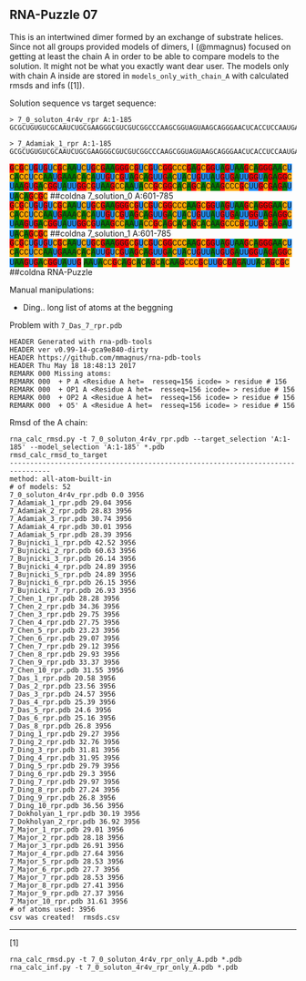 RNA-Puzzle 07
-----------------------------------------------------------------------------

This is an intertwined dimer formed by an exchange of substrate helices. Since not all groups provided models of dimers, I (@mmagnus) focused on getting at least the chain A in order to be able to compare models to the solution. It might not be what you exactly want dear user. The models only with chain A inside are stored in `models_only_with_chain_A` with calculated rmsds and infs ([1]).

Solution sequence vs target sequence:

```
> 7_0_soluton_4r4v_rpr A:1-185
GCGCUGUGUCGCAAUCUGCGAAGGGCGUCGUCGGCCCAAGCGGUAGUAAGCAGGGAACUCACCUCCAAUGAAACACAUUGUCGUAGCAGUUGACUACUGUUAUGUGAUUGGUAGAGGCUAAGUGACGGUAUUGGCGUAAGCCAAUACCGCAGCACAGCACAAGCCCGCUUGCGAGAUUACAGCGC

> 7_Adamiak_1_rpr A:1-185
GCGCUGUGUCGCAAUCUGCGAAGGGCGUCGUCGGCCCAAGCGGUAGUAAGCAGGGAACUCACCUCCAAUGAAACACAUUGUCGUAGCAGUUGACUACUGUUAUGUGAUUGGUAGAGGCUAAGUGACGGUAUUGGCGUAAGCCAAUACCGCAGCACAGCACAAGCCCGCUUGCGAGAUUACAGCGC
```
  
<span style="font-family: Menlo,Monaco,Consolas,Courier New,monospace; background-color: red;">G</span><span style="font-family: Menlo,Monaco,Consolas,Courier New,monospace; background-color: orange;">C</span><span style="font-family: Menlo,Monaco,Consolas,Courier New,monospace; background-color: red;">G</span><span style="font-family: Menlo,Monaco,Consolas,Courier New,monospace; background-color: orange;">C</span><span style="font-family: Menlo,Monaco,Consolas,Courier New,monospace; background-color: DodgerBlue;">U</span><span style="font-family: Menlo,Monaco,Consolas,Courier New,monospace; background-color: red;">G</span><span style="font-family: Menlo,Monaco,Consolas,Courier New,monospace; background-color: DodgerBlue;">U</span><span style="font-family: Menlo,Monaco,Consolas,Courier New,monospace; background-color: red;">G</span><span style="font-family: Menlo,Monaco,Consolas,Courier New,monospace; background-color: DodgerBlue;">U</span><span style="font-family: Menlo,Monaco,Consolas,Courier New,monospace; background-color: orange;">C</span><span style="font-family: Menlo,Monaco,Consolas,Courier New,monospace; background-color: red;">G</span><span style="font-family: Menlo,Monaco,Consolas,Courier New,monospace; background-color: orange;">C</span><span style="font-family: Menlo,Monaco,Consolas,Courier New,monospace; background-color: green;">A</span><span style="font-family: Menlo,Monaco,Consolas,Courier New,monospace; background-color: green;">A</span><span style="font-family: Menlo,Monaco,Consolas,Courier New,monospace; background-color: DodgerBlue;">U</span><span style="font-family: Menlo,Monaco,Consolas,Courier New,monospace; background-color: orange;">C</span><span style="font-family: Menlo,Monaco,Consolas,Courier New,monospace; background-color: DodgerBlue;">U</span><span style="font-family: Menlo,Monaco,Consolas,Courier New,monospace; background-color: red;">G</span><span style="font-family: Menlo,Monaco,Consolas,Courier New,monospace; background-color: orange;">C</span><span style="font-family: Menlo,Monaco,Consolas,Courier New,monospace; background-color: red;">G</span><span style="font-family: Menlo,Monaco,Consolas,Courier New,monospace; background-color: green;">A</span><span style="font-family: Menlo,Monaco,Consolas,Courier New,monospace; background-color: green;">A</span><span style="font-family: Menlo,Monaco,Consolas,Courier New,monospace; background-color: red;">G</span><span style="font-family: Menlo,Monaco,Consolas,Courier New,monospace; background-color: red;">G</span><span style="font-family: Menlo,Monaco,Consolas,Courier New,monospace; background-color: red;">G</span><span style="font-family: Menlo,Monaco,Consolas,Courier New,monospace; background-color: orange;">C</span><span style="font-family: Menlo,Monaco,Consolas,Courier New,monospace; background-color: red;">G</span><span style="font-family: Menlo,Monaco,Consolas,Courier New,monospace; background-color: DodgerBlue;">U</span><span style="font-family: Menlo,Monaco,Consolas,Courier New,monospace; background-color: orange;">C</span><span style="font-family: Menlo,Monaco,Consolas,Courier New,monospace; background-color: red;">G</span><span style="font-family: Menlo,Monaco,Consolas,Courier New,monospace; background-color: DodgerBlue;">U</span><span style="font-family: Menlo,Monaco,Consolas,Courier New,monospace; background-color: orange;">C</span><span style="font-family: Menlo,Monaco,Consolas,Courier New,monospace; background-color: red;">G</span><span style="font-family: Menlo,Monaco,Consolas,Courier New,monospace; background-color: red;">G</span><span style="font-family: Menlo,Monaco,Consolas,Courier New,monospace; background-color: orange;">C</span><span style="font-family: Menlo,Monaco,Consolas,Courier New,monospace; background-color: orange;">C</span><span style="font-family: Menlo,Monaco,Consolas,Courier New,monospace; background-color: orange;">C</span><span style="font-family: Menlo,Monaco,Consolas,Courier New,monospace; background-color: red;">G</span><span style="font-family: Menlo,Monaco,Consolas,Courier New,monospace; background-color: green;">A</span><span style="font-family: Menlo,Monaco,Consolas,Courier New,monospace; background-color: red;">G</span><span style="font-family: Menlo,Monaco,Consolas,Courier New,monospace; background-color: orange;">C</span><span style="font-family: Menlo,Monaco,Consolas,Courier New,monospace; background-color: red;">G</span><span style="font-family: Menlo,Monaco,Consolas,Courier New,monospace; background-color: red;">G</span><span style="font-family: Menlo,Monaco,Consolas,Courier New,monospace; background-color: DodgerBlue;">U</span><span style="font-family: Menlo,Monaco,Consolas,Courier New,monospace; background-color: green;">A</span><span style="font-family: Menlo,Monaco,Consolas,Courier New,monospace; background-color: red;">G</span><span style="font-family: Menlo,Monaco,Consolas,Courier New,monospace; background-color: DodgerBlue;">U</span><span style="font-family: Menlo,Monaco,Consolas,Courier New,monospace; background-color: green;">A</span><span style="font-family: Menlo,Monaco,Consolas,Courier New,monospace; background-color: green;">A</span><span style="font-family: Menlo,Monaco,Consolas,Courier New,monospace; background-color: red;">G</span><span style="font-family: Menlo,Monaco,Consolas,Courier New,monospace; background-color: orange;">C</span><span style="font-family: Menlo,Monaco,Consolas,Courier New,monospace; background-color: green;">A</span><span style="font-family: Menlo,Monaco,Consolas,Courier New,monospace; background-color: red;">G</span><span style="font-family: Menlo,Monaco,Consolas,Courier New,monospace; background-color: red;">G</span><span style="font-family: Menlo,Monaco,Consolas,Courier New,monospace; background-color: red;">G</span><span style="font-family: Menlo,Monaco,Consolas,Courier New,monospace; background-color: green;">A</span><span style="font-family: Menlo,Monaco,Consolas,Courier New,monospace; background-color: green;">A</span><span style="font-family: Menlo,Monaco,Consolas,Courier New,monospace; background-color: orange;">C</span><span style="font-family: Menlo,Monaco,Consolas,Courier New,monospace; background-color: DodgerBlue;">U</span><span style="font-family: Menlo,Monaco,Consolas,Courier New,monospace; background-color: orange;">C</span><span style="font-family: Menlo,Monaco,Consolas,Courier New,monospace; background-color: green;">A</span><span style="font-family: Menlo,Monaco,Consolas,Courier New,monospace; background-color: orange;">C</span><span style="font-family: Menlo,Monaco,Consolas,Courier New,monospace; background-color: orange;">C</span><span style="font-family: Menlo,Monaco,Consolas,Courier New,monospace; background-color: DodgerBlue;">U</span><span style="font-family: Menlo,Monaco,Consolas,Courier New,monospace; background-color: orange;">C</span><span style="font-family: Menlo,Monaco,Consolas,Courier New,monospace; background-color: orange;">C</span><span style="font-family: Menlo,Monaco,Consolas,Courier New,monospace; background-color: green;">A</span><span style="font-family: Menlo,Monaco,Consolas,Courier New,monospace; background-color: green;">A</span><span style="font-family: Menlo,Monaco,Consolas,Courier New,monospace; background-color: DodgerBlue;">U</span><span style="font-family: Menlo,Monaco,Consolas,Courier New,monospace; background-color: red;">G</span><span style="font-family: Menlo,Monaco,Consolas,Courier New,monospace; background-color: green;">A</span><span style="font-family: Menlo,Monaco,Consolas,Courier New,monospace; background-color: green;">A</span><span style="font-family: Menlo,Monaco,Consolas,Courier New,monospace; background-color: green;">A</span><span style="font-family: Menlo,Monaco,Consolas,Courier New,monospace; background-color: orange;">C</span><span style="font-family: Menlo,Monaco,Consolas,Courier New,monospace; background-color: green;">A</span><span style="font-family: Menlo,Monaco,Consolas,Courier New,monospace; background-color: orange;">C</span><span style="font-family: Menlo,Monaco,Consolas,Courier New,monospace; background-color: green;">A</span><span style="font-family: Menlo,Monaco,Consolas,Courier New,monospace; background-color: DodgerBlue;">U</span><span style="font-family: Menlo,Monaco,Consolas,Courier New,monospace; background-color: DodgerBlue;">U</span><span style="font-family: Menlo,Monaco,Consolas,Courier New,monospace; background-color: red;">G</span><span style="font-family: Menlo,Monaco,Consolas,Courier New,monospace; background-color: DodgerBlue;">U</span><span style="font-family: Menlo,Monaco,Consolas,Courier New,monospace; background-color: orange;">C</span><span style="font-family: Menlo,Monaco,Consolas,Courier New,monospace; background-color: red;">G</span><span style="font-family: Menlo,Monaco,Consolas,Courier New,monospace; background-color: DodgerBlue;">U</span><span style="font-family: Menlo,Monaco,Consolas,Courier New,monospace; background-color: green;">A</span><span style="font-family: Menlo,Monaco,Consolas,Courier New,monospace; background-color: red;">G</span><span style="font-family: Menlo,Monaco,Consolas,Courier New,monospace; background-color: orange;">C</span><span style="font-family: Menlo,Monaco,Consolas,Courier New,monospace; background-color: green;">A</span><span style="font-family: Menlo,Monaco,Consolas,Courier New,monospace; background-color: red;">G</span><span style="font-family: Menlo,Monaco,Consolas,Courier New,monospace; background-color: DodgerBlue;">U</span><span style="font-family: Menlo,Monaco,Consolas,Courier New,monospace; background-color: DodgerBlue;">U</span><span style="font-family: Menlo,Monaco,Consolas,Courier New,monospace; background-color: red;">G</span><span style="font-family: Menlo,Monaco,Consolas,Courier New,monospace; background-color: green;">A</span><span style="font-family: Menlo,Monaco,Consolas,Courier New,monospace; background-color: orange;">C</span><span style="font-family: Menlo,Monaco,Consolas,Courier New,monospace; background-color: DodgerBlue;">U</span><span style="font-family: Menlo,Monaco,Consolas,Courier New,monospace; background-color: green;">A</span><span style="font-family: Menlo,Monaco,Consolas,Courier New,monospace; background-color: orange;">C</span><span style="font-family: Menlo,Monaco,Consolas,Courier New,monospace; background-color: DodgerBlue;">U</span><span style="font-family: Menlo,Monaco,Consolas,Courier New,monospace; background-color: red;">G</span><span style="font-family: Menlo,Monaco,Consolas,Courier New,monospace; background-color: DodgerBlue;">U</span><span style="font-family: Menlo,Monaco,Consolas,Courier New,monospace; background-color: DodgerBlue;">U</span><span style="font-family: Menlo,Monaco,Consolas,Courier New,monospace; background-color: green;">A</span><span style="font-family: Menlo,Monaco,Consolas,Courier New,monospace; background-color: DodgerBlue;">U</span><span style="font-family: Menlo,Monaco,Consolas,Courier New,monospace; background-color: red;">G</span><span style="font-family: Menlo,Monaco,Consolas,Courier New,monospace; background-color: DodgerBlue;">U</span><span style="font-family: Menlo,Monaco,Consolas,Courier New,monospace; background-color: red;">G</span><span style="font-family: Menlo,Monaco,Consolas,Courier New,monospace; background-color: green;">A</span><span style="font-family: Menlo,Monaco,Consolas,Courier New,monospace; background-color: DodgerBlue;">U</span><span style="font-family: Menlo,Monaco,Consolas,Courier New,monospace; background-color: DodgerBlue;">U</span><span style="font-family: Menlo,Monaco,Consolas,Courier New,monospace; background-color: red;">G</span><span style="font-family: Menlo,Monaco,Consolas,Courier New,monospace; background-color: red;">G</span><span style="font-family: Menlo,Monaco,Consolas,Courier New,monospace; background-color: DodgerBlue;">U</span><span style="font-family: Menlo,Monaco,Consolas,Courier New,monospace; background-color: green;">A</span><span style="font-family: Menlo,Monaco,Consolas,Courier New,monospace; background-color: red;">G</span><span style="font-family: Menlo,Monaco,Consolas,Courier New,monospace; background-color: green;">A</span><span style="font-family: Menlo,Monaco,Consolas,Courier New,monospace; background-color: red;">G</span><span style="font-family: Menlo,Monaco,Consolas,Courier New,monospace; background-color: red;">G</span><span style="font-family: Menlo,Monaco,Consolas,Courier New,monospace; background-color: orange;">C</span><span style="font-family: Menlo,Monaco,Consolas,Courier New,monospace; background-color: DodgerBlue;">U</span><span style="font-family: Menlo,Monaco,Consolas,Courier New,monospace; background-color: green;">A</span><span style="font-family: Menlo,Monaco,Consolas,Courier New,monospace; background-color: green;">A</span><span style="font-family: Menlo,Monaco,Consolas,Courier New,monospace; background-color: red;">G</span><span style="font-family: Menlo,Monaco,Consolas,Courier New,monospace; background-color: DodgerBlue;">U</span><span style="font-family: Menlo,Monaco,Consolas,Courier New,monospace; background-color: red;">G</span><span style="font-family: Menlo,Monaco,Consolas,Courier New,monospace; background-color: green;">A</span><span style="font-family: Menlo,Monaco,Consolas,Courier New,monospace; background-color: orange;">C</span><span style="font-family: Menlo,Monaco,Consolas,Courier New,monospace; background-color: red;">G</span><span style="font-family: Menlo,Monaco,Consolas,Courier New,monospace; background-color: red;">G</span><span style="font-family: Menlo,Monaco,Consolas,Courier New,monospace; background-color: DodgerBlue;">U</span><span style="font-family: Menlo,Monaco,Consolas,Courier New,monospace; background-color: green;">A</span><span style="font-family: Menlo,Monaco,Consolas,Courier New,monospace; background-color: DodgerBlue;">U</span><span style="font-family: Menlo,Monaco,Consolas,Courier New,monospace; background-color: DodgerBlue;">U</span><span style="font-family: Menlo,Monaco,Consolas,Courier New,monospace; background-color: red;">G</span><span style="font-family: Menlo,Monaco,Consolas,Courier New,monospace; background-color: red;">G</span><span style="font-family: Menlo,Monaco,Consolas,Courier New,monospace; background-color: orange;">C</span><span style="font-family: Menlo,Monaco,Consolas,Courier New,monospace; background-color: red;">G</span><span style="font-family: Menlo,Monaco,Consolas,Courier New,monospace; background-color: DodgerBlue;">U</span><span style="font-family: Menlo,Monaco,Consolas,Courier New,monospace; background-color: green;">A</span><span style="font-family: Menlo,Monaco,Consolas,Courier New,monospace; background-color: green;">A</span><span style="font-family: Menlo,Monaco,Consolas,Courier New,monospace; background-color: red;">G</span><span style="font-family: Menlo,Monaco,Consolas,Courier New,monospace; background-color: orange;">C</span><span style="font-family: Menlo,Monaco,Consolas,Courier New,monospace; background-color: orange;">C</span><span style="font-family: Menlo,Monaco,Consolas,Courier New,monospace; background-color: green;">A</span><span style="font-family: Menlo,Monaco,Consolas,Courier New,monospace; background-color: green;">A</span><span style="font-family: Menlo,Monaco,Consolas,Courier New,monospace; background-color: DodgerBlue;">U</span><span style="font-family: Menlo,Monaco,Consolas,Courier New,monospace; background-color: green;">A</span><span style="font-family: Menlo,Monaco,Consolas,Courier New,monospace; background-color: orange;">C</span><span style="font-family: Menlo,Monaco,Consolas,Courier New,monospace; background-color: orange;">C</span><span style="font-family: Menlo,Monaco,Consolas,Courier New,monospace; background-color: red;">G</span><span style="font-family: Menlo,Monaco,Consolas,Courier New,monospace; background-color: orange;">C</span><span style="font-family: Menlo,Monaco,Consolas,Courier New,monospace; background-color: red;">G</span><span style="font-family: Menlo,Monaco,Consolas,Courier New,monospace; background-color: red;">G</span><span style="font-family: Menlo,Monaco,Consolas,Courier New,monospace; background-color: orange;">C</span><span style="font-family: Menlo,Monaco,Consolas,Courier New,monospace; background-color: green;">A</span><span style="font-family: Menlo,Monaco,Consolas,Courier New,monospace; background-color: orange;">C</span><span style="font-family: Menlo,Monaco,Consolas,Courier New,monospace; background-color: green;">A</span><span style="font-family: Menlo,Monaco,Consolas,Courier New,monospace; background-color: red;">G</span><span style="font-family: Menlo,Monaco,Consolas,Courier New,monospace; background-color: orange;">C</span><span style="font-family: Menlo,Monaco,Consolas,Courier New,monospace; background-color: green;">A</span><span style="font-family: Menlo,Monaco,Consolas,Courier New,monospace; background-color: orange;">C</span><span style="font-family: Menlo,Monaco,Consolas,Courier New,monospace; background-color: green;">A</span><span style="font-family: Menlo,Monaco,Consolas,Courier New,monospace; background-color: green;">A</span><span style="font-family: Menlo,Monaco,Consolas,Courier New,monospace; background-color: red;">G</span><span style="font-family: Menlo,Monaco,Consolas,Courier New,monospace; background-color: orange;">C</span><span style="font-family: Menlo,Monaco,Consolas,Courier New,monospace; background-color: orange;">C</span><span style="font-family: Menlo,Monaco,Consolas,Courier New,monospace; background-color: orange;">C</span><span style="font-family: Menlo,Monaco,Consolas,Courier New,monospace; background-color: red;">G</span><span style="font-family: Menlo,Monaco,Consolas,Courier New,monospace; background-color: orange;">C</span><span style="font-family: Menlo,Monaco,Consolas,Courier New,monospace; background-color: DodgerBlue;">U</span><span style="font-family: Menlo,Monaco,Consolas,Courier New,monospace; background-color: DodgerBlue;">U</span><span style="font-family: Menlo,Monaco,Consolas,Courier New,monospace; background-color: red;">G</span><span style="font-family: Menlo,Monaco,Consolas,Courier New,monospace; background-color: orange;">C</span><span style="font-family: Menlo,Monaco,Consolas,Courier New,monospace; background-color: red;">G</span><span style="font-family: Menlo,Monaco,Consolas,Courier New,monospace; background-color: green;">A</span><span style="font-family: Menlo,Monaco,Consolas,Courier New,monospace; background-color: red;">G</span><span style="font-family: Menlo,Monaco,Consolas,Courier New,monospace; background-color: green;">A</span><span style="font-family: Menlo,Monaco,Consolas,Courier New,monospace; background-color: DodgerBlue;">U</span><span style="font-family: Menlo,Monaco,Consolas,Courier New,monospace; background-color: DodgerBlue;">U</span><span style="font-family: Menlo,Monaco,Consolas,Courier New,monospace; background-color: green;">A</span><span style="font-family: Menlo,Monaco,Consolas,Courier New,monospace; background-color: orange;">C</span><span style="font-family: Menlo,Monaco,Consolas,Courier New,monospace; background-color: green;">A</span><span style="font-family: Menlo,Monaco,Consolas,Courier New,monospace; background-color: red;">G</span><span style="font-family: Menlo,Monaco,Consolas,Courier New,monospace; background-color: orange;">C</span><span style="font-family: Menlo,Monaco,Consolas,Courier New,monospace; background-color: red;">G</span><span style="font-family: Menlo,Monaco,Consolas,Courier New,monospace; background-color: orange;">C</span> ##coldna 7_solution_0 A:601-785
<span style="font-family: Menlo,Monaco,Consolas,Courier New,monospace; background-color: red;">G</span><span style="font-family: Menlo,Monaco,Consolas,Courier New,monospace; background-color: orange;">C</span><span style="font-family: Menlo,Monaco,Consolas,Courier New,monospace; background-color: red;">G</span><span style="font-family: Menlo,Monaco,Consolas,Courier New,monospace; background-color: orange;">C</span><span style="font-family: Menlo,Monaco,Consolas,Courier New,monospace; background-color: DodgerBlue;">U</span><span style="font-family: Menlo,Monaco,Consolas,Courier New,monospace; background-color: red;">G</span><span style="font-family: Menlo,Monaco,Consolas,Courier New,monospace; background-color: DodgerBlue;">U</span><span style="font-family: Menlo,Monaco,Consolas,Courier New,monospace; background-color: red;">G</span><span style="font-family: Menlo,Monaco,Consolas,Courier New,monospace; background-color: DodgerBlue;">U</span><span style="font-family: Menlo,Monaco,Consolas,Courier New,monospace; background-color: orange;">C</span><span style="font-family: Menlo,Monaco,Consolas,Courier New,monospace; background-color: red;">G</span><span style="font-family: Menlo,Monaco,Consolas,Courier New,monospace; background-color: orange;">C</span><span style="font-family: Menlo,Monaco,Consolas,Courier New,monospace; background-color: green;">A</span><span style="font-family: Menlo,Monaco,Consolas,Courier New,monospace; background-color: green;">A</span><span style="font-family: Menlo,Monaco,Consolas,Courier New,monospace; background-color: DodgerBlue;">U</span><span style="font-family: Menlo,Monaco,Consolas,Courier New,monospace; background-color: orange;">C</span><span style="font-family: Menlo,Monaco,Consolas,Courier New,monospace; background-color: DodgerBlue;">U</span><span style="font-family: Menlo,Monaco,Consolas,Courier New,monospace; background-color: red;">G</span><span style="font-family: Menlo,Monaco,Consolas,Courier New,monospace; background-color: orange;">C</span><span style="font-family: Menlo,Monaco,Consolas,Courier New,monospace; background-color: red;">G</span><span style="font-family: Menlo,Monaco,Consolas,Courier New,monospace; background-color: green;">A</span><span style="font-family: Menlo,Monaco,Consolas,Courier New,monospace; background-color: green;">A</span><span style="font-family: Menlo,Monaco,Consolas,Courier New,monospace; background-color: red;">G</span><span style="font-family: Menlo,Monaco,Consolas,Courier New,monospace; background-color: red;">G</span><span style="font-family: Menlo,Monaco,Consolas,Courier New,monospace; background-color: red;">G</span><span style="font-family: Menlo,Monaco,Consolas,Courier New,monospace; background-color: orange;">C</span><span style="font-family: Menlo,Monaco,Consolas,Courier New,monospace; background-color: red;">G</span><span style="font-family: Menlo,Monaco,Consolas,Courier New,monospace; background-color: DodgerBlue;">U</span><span style="font-family: Menlo,Monaco,Consolas,Courier New,monospace; background-color: orange;">C</span><span style="font-family: Menlo,Monaco,Consolas,Courier New,monospace; background-color: red;">G</span><span style="font-family: Menlo,Monaco,Consolas,Courier New,monospace; background-color: DodgerBlue;">U</span><span style="font-family: Menlo,Monaco,Consolas,Courier New,monospace; background-color: orange;">C</span><span style="font-family: Menlo,Monaco,Consolas,Courier New,monospace; background-color: red;">G</span><span style="font-family: Menlo,Monaco,Consolas,Courier New,monospace; background-color: red;">G</span><span style="font-family: Menlo,Monaco,Consolas,Courier New,monospace; background-color: orange;">C</span><span style="font-family: Menlo,Monaco,Consolas,Courier New,monospace; background-color: orange;">C</span><span style="font-family: Menlo,Monaco,Consolas,Courier New,monospace; background-color: orange;">C</span><span style="font-family: Menlo,Monaco,Consolas,Courier New,monospace; background-color: green;">A</span><span style="font-family: Menlo,Monaco,Consolas,Courier New,monospace; background-color: green;">A</span><span style="font-family: Menlo,Monaco,Consolas,Courier New,monospace; background-color: red;">G</span><span style="font-family: Menlo,Monaco,Consolas,Courier New,monospace; background-color: orange;">C</span><span style="font-family: Menlo,Monaco,Consolas,Courier New,monospace; background-color: red;">G</span><span style="font-family: Menlo,Monaco,Consolas,Courier New,monospace; background-color: red;">G</span><span style="font-family: Menlo,Monaco,Consolas,Courier New,monospace; background-color: DodgerBlue;">U</span><span style="font-family: Menlo,Monaco,Consolas,Courier New,monospace; background-color: green;">A</span><span style="font-family: Menlo,Monaco,Consolas,Courier New,monospace; background-color: red;">G</span><span style="font-family: Menlo,Monaco,Consolas,Courier New,monospace; background-color: DodgerBlue;">U</span><span style="font-family: Menlo,Monaco,Consolas,Courier New,monospace; background-color: green;">A</span><span style="font-family: Menlo,Monaco,Consolas,Courier New,monospace; background-color: green;">A</span><span style="font-family: Menlo,Monaco,Consolas,Courier New,monospace; background-color: red;">G</span><span style="font-family: Menlo,Monaco,Consolas,Courier New,monospace; background-color: orange;">C</span><span style="font-family: Menlo,Monaco,Consolas,Courier New,monospace; background-color: green;">A</span><span style="font-family: Menlo,Monaco,Consolas,Courier New,monospace; background-color: red;">G</span><span style="font-family: Menlo,Monaco,Consolas,Courier New,monospace; background-color: red;">G</span><span style="font-family: Menlo,Monaco,Consolas,Courier New,monospace; background-color: red;">G</span><span style="font-family: Menlo,Monaco,Consolas,Courier New,monospace; background-color: green;">A</span><span style="font-family: Menlo,Monaco,Consolas,Courier New,monospace; background-color: green;">A</span><span style="font-family: Menlo,Monaco,Consolas,Courier New,monospace; background-color: orange;">C</span><span style="font-family: Menlo,Monaco,Consolas,Courier New,monospace; background-color: DodgerBlue;">U</span><span style="font-family: Menlo,Monaco,Consolas,Courier New,monospace; background-color: orange;">C</span><span style="font-family: Menlo,Monaco,Consolas,Courier New,monospace; background-color: green;">A</span><span style="font-family: Menlo,Monaco,Consolas,Courier New,monospace; background-color: orange;">C</span><span style="font-family: Menlo,Monaco,Consolas,Courier New,monospace; background-color: orange;">C</span><span style="font-family: Menlo,Monaco,Consolas,Courier New,monospace; background-color: DodgerBlue;">U</span><span style="font-family: Menlo,Monaco,Consolas,Courier New,monospace; background-color: orange;">C</span><span style="font-family: Menlo,Monaco,Consolas,Courier New,monospace; background-color: orange;">C</span><span style="font-family: Menlo,Monaco,Consolas,Courier New,monospace; background-color: green;">A</span><span style="font-family: Menlo,Monaco,Consolas,Courier New,monospace; background-color: green;">A</span><span style="font-family: Menlo,Monaco,Consolas,Courier New,monospace; background-color: DodgerBlue;">U</span><span style="font-family: Menlo,Monaco,Consolas,Courier New,monospace; background-color: red;">G</span><span style="font-family: Menlo,Monaco,Consolas,Courier New,monospace; background-color: green;">A</span><span style="font-family: Menlo,Monaco,Consolas,Courier New,monospace; background-color: green;">A</span><span style="font-family: Menlo,Monaco,Consolas,Courier New,monospace; background-color: green;">A</span><span style="font-family: Menlo,Monaco,Consolas,Courier New,monospace; background-color: orange;">C</span><span style="font-family: Menlo,Monaco,Consolas,Courier New,monospace; background-color: green;">A</span><span style="font-family: Menlo,Monaco,Consolas,Courier New,monospace; background-color: orange;">C</span><span style="font-family: Menlo,Monaco,Consolas,Courier New,monospace; background-color: green;">A</span><span style="font-family: Menlo,Monaco,Consolas,Courier New,monospace; background-color: DodgerBlue;">U</span><span style="font-family: Menlo,Monaco,Consolas,Courier New,monospace; background-color: DodgerBlue;">U</span><span style="font-family: Menlo,Monaco,Consolas,Courier New,monospace; background-color: red;">G</span><span style="font-family: Menlo,Monaco,Consolas,Courier New,monospace; background-color: DodgerBlue;">U</span><span style="font-family: Menlo,Monaco,Consolas,Courier New,monospace; background-color: orange;">C</span><span style="font-family: Menlo,Monaco,Consolas,Courier New,monospace; background-color: red;">G</span><span style="font-family: Menlo,Monaco,Consolas,Courier New,monospace; background-color: DodgerBlue;">U</span><span style="font-family: Menlo,Monaco,Consolas,Courier New,monospace; background-color: green;">A</span><span style="font-family: Menlo,Monaco,Consolas,Courier New,monospace; background-color: red;">G</span><span style="font-family: Menlo,Monaco,Consolas,Courier New,monospace; background-color: orange;">C</span><span style="font-family: Menlo,Monaco,Consolas,Courier New,monospace; background-color: green;">A</span><span style="font-family: Menlo,Monaco,Consolas,Courier New,monospace; background-color: red;">G</span><span style="font-family: Menlo,Monaco,Consolas,Courier New,monospace; background-color: DodgerBlue;">U</span><span style="font-family: Menlo,Monaco,Consolas,Courier New,monospace; background-color: DodgerBlue;">U</span><span style="font-family: Menlo,Monaco,Consolas,Courier New,monospace; background-color: red;">G</span><span style="font-family: Menlo,Monaco,Consolas,Courier New,monospace; background-color: green;">A</span><span style="font-family: Menlo,Monaco,Consolas,Courier New,monospace; background-color: orange;">C</span><span style="font-family: Menlo,Monaco,Consolas,Courier New,monospace; background-color: DodgerBlue;">U</span><span style="font-family: Menlo,Monaco,Consolas,Courier New,monospace; background-color: green;">A</span><span style="font-family: Menlo,Monaco,Consolas,Courier New,monospace; background-color: orange;">C</span><span style="font-family: Menlo,Monaco,Consolas,Courier New,monospace; background-color: DodgerBlue;">U</span><span style="font-family: Menlo,Monaco,Consolas,Courier New,monospace; background-color: red;">G</span><span style="font-family: Menlo,Monaco,Consolas,Courier New,monospace; background-color: DodgerBlue;">U</span><span style="font-family: Menlo,Monaco,Consolas,Courier New,monospace; background-color: DodgerBlue;">U</span><span style="font-family: Menlo,Monaco,Consolas,Courier New,monospace; background-color: green;">A</span><span style="font-family: Menlo,Monaco,Consolas,Courier New,monospace; background-color: DodgerBlue;">U</span><span style="font-family: Menlo,Monaco,Consolas,Courier New,monospace; background-color: red;">G</span><span style="font-family: Menlo,Monaco,Consolas,Courier New,monospace; background-color: DodgerBlue;">U</span><span style="font-family: Menlo,Monaco,Consolas,Courier New,monospace; background-color: red;">G</span><span style="font-family: Menlo,Monaco,Consolas,Courier New,monospace; background-color: green;">A</span><span style="font-family: Menlo,Monaco,Consolas,Courier New,monospace; background-color: DodgerBlue;">U</span><span style="font-family: Menlo,Monaco,Consolas,Courier New,monospace; background-color: DodgerBlue;">U</span><span style="font-family: Menlo,Monaco,Consolas,Courier New,monospace; background-color: red;">G</span><span style="font-family: Menlo,Monaco,Consolas,Courier New,monospace; background-color: red;">G</span><span style="font-family: Menlo,Monaco,Consolas,Courier New,monospace; background-color: DodgerBlue;">U</span><span style="font-family: Menlo,Monaco,Consolas,Courier New,monospace; background-color: green;">A</span><span style="font-family: Menlo,Monaco,Consolas,Courier New,monospace; background-color: red;">G</span><span style="font-family: Menlo,Monaco,Consolas,Courier New,monospace; background-color: green;">A</span><span style="font-family: Menlo,Monaco,Consolas,Courier New,monospace; background-color: red;">G</span><span style="font-family: Menlo,Monaco,Consolas,Courier New,monospace; background-color: red;">G</span><span style="font-family: Menlo,Monaco,Consolas,Courier New,monospace; background-color: orange;">C</span><span style="font-family: Menlo,Monaco,Consolas,Courier New,monospace; background-color: DodgerBlue;">U</span><span style="font-family: Menlo,Monaco,Consolas,Courier New,monospace; background-color: green;">A</span><span style="font-family: Menlo,Monaco,Consolas,Courier New,monospace; background-color: green;">A</span><span style="font-family: Menlo,Monaco,Consolas,Courier New,monospace; background-color: red;">G</span><span style="font-family: Menlo,Monaco,Consolas,Courier New,monospace; background-color: DodgerBlue;">U</span><span style="font-family: Menlo,Monaco,Consolas,Courier New,monospace; background-color: red;">G</span><span style="font-family: Menlo,Monaco,Consolas,Courier New,monospace; background-color: green;">A</span><span style="font-family: Menlo,Monaco,Consolas,Courier New,monospace; background-color: orange;">C</span><span style="font-family: Menlo,Monaco,Consolas,Courier New,monospace; background-color: red;">G</span><span style="font-family: Menlo,Monaco,Consolas,Courier New,monospace; background-color: red;">G</span><span style="font-family: Menlo,Monaco,Consolas,Courier New,monospace; background-color: DodgerBlue;">U</span><span style="font-family: Menlo,Monaco,Consolas,Courier New,monospace; background-color: green;">A</span><span style="font-family: Menlo,Monaco,Consolas,Courier New,monospace; background-color: DodgerBlue;">U</span><span style="font-family: Menlo,Monaco,Consolas,Courier New,monospace; background-color: DodgerBlue;">U</span><span style="font-family: Menlo,Monaco,Consolas,Courier New,monospace; background-color: red;">G</span><span style="font-family: Menlo,Monaco,Consolas,Courier New,monospace; background-color: red;">G</span><span style="font-family: Menlo,Monaco,Consolas,Courier New,monospace; background-color: orange;">C</span><span style="font-family: Menlo,Monaco,Consolas,Courier New,monospace; background-color: red;">G</span><span style="font-family: Menlo,Monaco,Consolas,Courier New,monospace; background-color: DodgerBlue;">U</span><span style="font-family: Menlo,Monaco,Consolas,Courier New,monospace; background-color: green;">A</span><span style="font-family: Menlo,Monaco,Consolas,Courier New,monospace; background-color: green;">A</span><span style="font-family: Menlo,Monaco,Consolas,Courier New,monospace; background-color: red;">G</span><span style="font-family: Menlo,Monaco,Consolas,Courier New,monospace; background-color: orange;">C</span><span style="font-family: Menlo,Monaco,Consolas,Courier New,monospace; background-color: orange;">C</span><span style="font-family: Menlo,Monaco,Consolas,Courier New,monospace; background-color: green;">A</span><span style="font-family: Menlo,Monaco,Consolas,Courier New,monospace; background-color: green;">A</span><span style="font-family: Menlo,Monaco,Consolas,Courier New,monospace; background-color: DodgerBlue;">U</span><span style="font-family: Menlo,Monaco,Consolas,Courier New,monospace; background-color: green;">A</span><span style="font-family: Menlo,Monaco,Consolas,Courier New,monospace; background-color: orange;">C</span><span style="font-family: Menlo,Monaco,Consolas,Courier New,monospace; background-color: orange;">C</span><span style="font-family: Menlo,Monaco,Consolas,Courier New,monospace; background-color: red;">G</span><span style="font-family: Menlo,Monaco,Consolas,Courier New,monospace; background-color: orange;">C</span><span style="font-family: Menlo,Monaco,Consolas,Courier New,monospace; background-color: green;">A</span><span style="font-family: Menlo,Monaco,Consolas,Courier New,monospace; background-color: red;">G</span><span style="font-family: Menlo,Monaco,Consolas,Courier New,monospace; background-color: orange;">C</span><span style="font-family: Menlo,Monaco,Consolas,Courier New,monospace; background-color: green;">A</span><span style="font-family: Menlo,Monaco,Consolas,Courier New,monospace; background-color: orange;">C</span><span style="font-family: Menlo,Monaco,Consolas,Courier New,monospace; background-color: green;">A</span><span style="font-family: Menlo,Monaco,Consolas,Courier New,monospace; background-color: red;">G</span><span style="font-family: Menlo,Monaco,Consolas,Courier New,monospace; background-color: orange;">C</span><span style="font-family: Menlo,Monaco,Consolas,Courier New,monospace; background-color: green;">A</span><span style="font-family: Menlo,Monaco,Consolas,Courier New,monospace; background-color: orange;">C</span><span style="font-family: Menlo,Monaco,Consolas,Courier New,monospace; background-color: green;">A</span><span style="font-family: Menlo,Monaco,Consolas,Courier New,monospace; background-color: green;">A</span><span style="font-family: Menlo,Monaco,Consolas,Courier New,monospace; background-color: red;">G</span><span style="font-family: Menlo,Monaco,Consolas,Courier New,monospace; background-color: orange;">C</span><span style="font-family: Menlo,Monaco,Consolas,Courier New,monospace; background-color: orange;">C</span><span style="font-family: Menlo,Monaco,Consolas,Courier New,monospace; background-color: orange;">C</span><span style="font-family: Menlo,Monaco,Consolas,Courier New,monospace; background-color: red;">G</span><span style="font-family: Menlo,Monaco,Consolas,Courier New,monospace; background-color: orange;">C</span><span style="font-family: Menlo,Monaco,Consolas,Courier New,monospace; background-color: DodgerBlue;">U</span><span style="font-family: Menlo,Monaco,Consolas,Courier New,monospace; background-color: DodgerBlue;">U</span><span style="font-family: Menlo,Monaco,Consolas,Courier New,monospace; background-color: red;">G</span><span style="font-family: Menlo,Monaco,Consolas,Courier New,monospace; background-color: orange;">C</span><span style="font-family: Menlo,Monaco,Consolas,Courier New,monospace; background-color: red;">G</span><span style="font-family: Menlo,Monaco,Consolas,Courier New,monospace; background-color: green;">A</span><span style="font-family: Menlo,Monaco,Consolas,Courier New,monospace; background-color: red;">G</span><span style="font-family: Menlo,Monaco,Consolas,Courier New,monospace; background-color: green;">A</span><span style="font-family: Menlo,Monaco,Consolas,Courier New,monospace; background-color: DodgerBlue;">U</span><span style="font-family: Menlo,Monaco,Consolas,Courier New,monospace; background-color: DodgerBlue;">U</span><span style="font-family: Menlo,Monaco,Consolas,Courier New,monospace; background-color: green;">A</span><span style="font-family: Menlo,Monaco,Consolas,Courier New,monospace; background-color: orange;">C</span><span style="font-family: Menlo,Monaco,Consolas,Courier New,monospace; background-color: green;">A</span><span style="font-family: Menlo,Monaco,Consolas,Courier New,monospace; background-color: red;">G</span><span style="font-family: Menlo,Monaco,Consolas,Courier New,monospace; background-color: orange;">C</span><span style="font-family: Menlo,Monaco,Consolas,Courier New,monospace; background-color: red;">G</span><span style="font-family: Menlo,Monaco,Consolas,Courier New,monospace; background-color: orange;">C</span> ##coldna 7_solution_1  A:601-785
<span style="font-family: Menlo,Monaco,Consolas,Courier New,monospace; background-color: red;">G</span><span style="font-family: Menlo,Monaco,Consolas,Courier New,monospace; background-color: orange;">C</span><span style="font-family: Menlo,Monaco,Consolas,Courier New,monospace; background-color: red;">G</span><span style="font-family: Menlo,Monaco,Consolas,Courier New,monospace; background-color: orange;">C</span><span style="font-family: Menlo,Monaco,Consolas,Courier New,monospace; background-color: DodgerBlue;">U</span><span style="font-family: Menlo,Monaco,Consolas,Courier New,monospace; background-color: red;">G</span><span style="font-family: Menlo,Monaco,Consolas,Courier New,monospace; background-color: DodgerBlue;">U</span><span style="font-family: Menlo,Monaco,Consolas,Courier New,monospace; background-color: red;">G</span><span style="font-family: Menlo,Monaco,Consolas,Courier New,monospace; background-color: DodgerBlue;">U</span><span style="font-family: Menlo,Monaco,Consolas,Courier New,monospace; background-color: orange;">C</span><span style="font-family: Menlo,Monaco,Consolas,Courier New,monospace; background-color: red;">G</span><span style="font-family: Menlo,Monaco,Consolas,Courier New,monospace; background-color: orange;">C</span><span style="font-family: Menlo,Monaco,Consolas,Courier New,monospace; background-color: green;">A</span><span style="font-family: Menlo,Monaco,Consolas,Courier New,monospace; background-color: green;">A</span><span style="font-family: Menlo,Monaco,Consolas,Courier New,monospace; background-color: DodgerBlue;">U</span><span style="font-family: Menlo,Monaco,Consolas,Courier New,monospace; background-color: orange;">C</span><span style="font-family: Menlo,Monaco,Consolas,Courier New,monospace; background-color: DodgerBlue;">U</span><span style="font-family: Menlo,Monaco,Consolas,Courier New,monospace; background-color: red;">G</span><span style="font-family: Menlo,Monaco,Consolas,Courier New,monospace; background-color: orange;">C</span><span style="font-family: Menlo,Monaco,Consolas,Courier New,monospace; background-color: red;">G</span><span style="font-family: Menlo,Monaco,Consolas,Courier New,monospace; background-color: green;">A</span><span style="font-family: Menlo,Monaco,Consolas,Courier New,monospace; background-color: green;">A</span><span style="font-family: Menlo,Monaco,Consolas,Courier New,monospace; background-color: red;">G</span><span style="font-family: Menlo,Monaco,Consolas,Courier New,monospace; background-color: red;">G</span><span style="font-family: Menlo,Monaco,Consolas,Courier New,monospace; background-color: red;">G</span><span style="font-family: Menlo,Monaco,Consolas,Courier New,monospace; background-color: orange;">C</span><span style="font-family: Menlo,Monaco,Consolas,Courier New,monospace; background-color: red;">G</span><span style="font-family: Menlo,Monaco,Consolas,Courier New,monospace; background-color: DodgerBlue;">U</span><span style="font-family: Menlo,Monaco,Consolas,Courier New,monospace; background-color: orange;">C</span><span style="font-family: Menlo,Monaco,Consolas,Courier New,monospace; background-color: red;">G</span><span style="font-family: Menlo,Monaco,Consolas,Courier New,monospace; background-color: DodgerBlue;">U</span><span style="font-family: Menlo,Monaco,Consolas,Courier New,monospace; background-color: orange;">C</span><span style="font-family: Menlo,Monaco,Consolas,Courier New,monospace; background-color: red;">G</span><span style="font-family: Menlo,Monaco,Consolas,Courier New,monospace; background-color: red;">G</span><span style="font-family: Menlo,Monaco,Consolas,Courier New,monospace; background-color: orange;">C</span><span style="font-family: Menlo,Monaco,Consolas,Courier New,monospace; background-color: orange;">C</span><span style="font-family: Menlo,Monaco,Consolas,Courier New,monospace; background-color: orange;">C</span><span style="font-family: Menlo,Monaco,Consolas,Courier New,monospace; background-color: green;">A</span><span style="font-family: Menlo,Monaco,Consolas,Courier New,monospace; background-color: green;">A</span><span style="font-family: Menlo,Monaco,Consolas,Courier New,monospace; background-color: red;">G</span><span style="font-family: Menlo,Monaco,Consolas,Courier New,monospace; background-color: orange;">C</span><span style="font-family: Menlo,Monaco,Consolas,Courier New,monospace; background-color: red;">G</span><span style="font-family: Menlo,Monaco,Consolas,Courier New,monospace; background-color: red;">G</span><span style="font-family: Menlo,Monaco,Consolas,Courier New,monospace; background-color: DodgerBlue;">U</span><span style="font-family: Menlo,Monaco,Consolas,Courier New,monospace; background-color: green;">A</span><span style="font-family: Menlo,Monaco,Consolas,Courier New,monospace; background-color: red;">G</span><span style="font-family: Menlo,Monaco,Consolas,Courier New,monospace; background-color: DodgerBlue;">U</span><span style="font-family: Menlo,Monaco,Consolas,Courier New,monospace; background-color: green;">A</span><span style="font-family: Menlo,Monaco,Consolas,Courier New,monospace; background-color: green;">A</span><span style="font-family: Menlo,Monaco,Consolas,Courier New,monospace; background-color: red;">G</span><span style="font-family: Menlo,Monaco,Consolas,Courier New,monospace; background-color: orange;">C</span><span style="font-family: Menlo,Monaco,Consolas,Courier New,monospace; background-color: green;">A</span><span style="font-family: Menlo,Monaco,Consolas,Courier New,monospace; background-color: red;">G</span><span style="font-family: Menlo,Monaco,Consolas,Courier New,monospace; background-color: red;">G</span><span style="font-family: Menlo,Monaco,Consolas,Courier New,monospace; background-color: red;">G</span><span style="font-family: Menlo,Monaco,Consolas,Courier New,monospace; background-color: green;">A</span><span style="font-family: Menlo,Monaco,Consolas,Courier New,monospace; background-color: green;">A</span><span style="font-family: Menlo,Monaco,Consolas,Courier New,monospace; background-color: orange;">C</span><span style="font-family: Menlo,Monaco,Consolas,Courier New,monospace; background-color: DodgerBlue;">U</span><span style="font-family: Menlo,Monaco,Consolas,Courier New,monospace; background-color: orange;">C</span><span style="font-family: Menlo,Monaco,Consolas,Courier New,monospace; background-color: green;">A</span><span style="font-family: Menlo,Monaco,Consolas,Courier New,monospace; background-color: orange;">C</span><span style="font-family: Menlo,Monaco,Consolas,Courier New,monospace; background-color: orange;">C</span><span style="font-family: Menlo,Monaco,Consolas,Courier New,monospace; background-color: DodgerBlue;">U</span><span style="font-family: Menlo,Monaco,Consolas,Courier New,monospace; background-color: orange;">C</span><span style="font-family: Menlo,Monaco,Consolas,Courier New,monospace; background-color: orange;">C</span><span style="font-family: Menlo,Monaco,Consolas,Courier New,monospace; background-color: green;">A</span><span style="font-family: Menlo,Monaco,Consolas,Courier New,monospace; background-color: green;">A</span><span style="font-family: Menlo,Monaco,Consolas,Courier New,monospace; background-color: DodgerBlue;">U</span><span style="font-family: Menlo,Monaco,Consolas,Courier New,monospace; background-color: red;">G</span><span style="font-family: Menlo,Monaco,Consolas,Courier New,monospace; background-color: green;">A</span><span style="font-family: Menlo,Monaco,Consolas,Courier New,monospace; background-color: green;">A</span><span style="font-family: Menlo,Monaco,Consolas,Courier New,monospace; background-color: green;">A</span><span style="font-family: Menlo,Monaco,Consolas,Courier New,monospace; background-color: orange;">C</span><span style="font-family: Menlo,Monaco,Consolas,Courier New,monospace; background-color: green;">A</span><span style="font-family: Menlo,Monaco,Consolas,Courier New,monospace; background-color: orange;">C</span><span style="font-family: Menlo,Monaco,Consolas,Courier New,monospace; background-color: green;">A</span><span style="font-family: Menlo,Monaco,Consolas,Courier New,monospace; background-color: DodgerBlue;">U</span><span style="font-family: Menlo,Monaco,Consolas,Courier New,monospace; background-color: DodgerBlue;">U</span><span style="font-family: Menlo,Monaco,Consolas,Courier New,monospace; background-color: red;">G</span><span style="font-family: Menlo,Monaco,Consolas,Courier New,monospace; background-color: DodgerBlue;">U</span><span style="font-family: Menlo,Monaco,Consolas,Courier New,monospace; background-color: orange;">C</span><span style="font-family: Menlo,Monaco,Consolas,Courier New,monospace; background-color: red;">G</span><span style="font-family: Menlo,Monaco,Consolas,Courier New,monospace; background-color: DodgerBlue;">U</span><span style="font-family: Menlo,Monaco,Consolas,Courier New,monospace; background-color: green;">A</span><span style="font-family: Menlo,Monaco,Consolas,Courier New,monospace; background-color: red;">G</span><span style="font-family: Menlo,Monaco,Consolas,Courier New,monospace; background-color: orange;">C</span><span style="font-family: Menlo,Monaco,Consolas,Courier New,monospace; background-color: green;">A</span><span style="font-family: Menlo,Monaco,Consolas,Courier New,monospace; background-color: red;">G</span><span style="font-family: Menlo,Monaco,Consolas,Courier New,monospace; background-color: DodgerBlue;">U</span><span style="font-family: Menlo,Monaco,Consolas,Courier New,monospace; background-color: DodgerBlue;">U</span><span style="font-family: Menlo,Monaco,Consolas,Courier New,monospace; background-color: red;">G</span><span style="font-family: Menlo,Monaco,Consolas,Courier New,monospace; background-color: green;">A</span><span style="font-family: Menlo,Monaco,Consolas,Courier New,monospace; background-color: orange;">C</span><span style="font-family: Menlo,Monaco,Consolas,Courier New,monospace; background-color: DodgerBlue;">U</span><span style="font-family: Menlo,Monaco,Consolas,Courier New,monospace; background-color: green;">A</span><span style="font-family: Menlo,Monaco,Consolas,Courier New,monospace; background-color: orange;">C</span><span style="font-family: Menlo,Monaco,Consolas,Courier New,monospace; background-color: DodgerBlue;">U</span><span style="font-family: Menlo,Monaco,Consolas,Courier New,monospace; background-color: red;">G</span><span style="font-family: Menlo,Monaco,Consolas,Courier New,monospace; background-color: DodgerBlue;">U</span><span style="font-family: Menlo,Monaco,Consolas,Courier New,monospace; background-color: DodgerBlue;">U</span><span style="font-family: Menlo,Monaco,Consolas,Courier New,monospace; background-color: green;">A</span><span style="font-family: Menlo,Monaco,Consolas,Courier New,monospace; background-color: DodgerBlue;">U</span><span style="font-family: Menlo,Monaco,Consolas,Courier New,monospace; background-color: red;">G</span><span style="font-family: Menlo,Monaco,Consolas,Courier New,monospace; background-color: DodgerBlue;">U</span><span style="font-family: Menlo,Monaco,Consolas,Courier New,monospace; background-color: red;">G</span><span style="font-family: Menlo,Monaco,Consolas,Courier New,monospace; background-color: green;">A</span><span style="font-family: Menlo,Monaco,Consolas,Courier New,monospace; background-color: DodgerBlue;">U</span><span style="font-family: Menlo,Monaco,Consolas,Courier New,monospace; background-color: DodgerBlue;">U</span><span style="font-family: Menlo,Monaco,Consolas,Courier New,monospace; background-color: red;">G</span><span style="font-family: Menlo,Monaco,Consolas,Courier New,monospace; background-color: red;">G</span><span style="font-family: Menlo,Monaco,Consolas,Courier New,monospace; background-color: DodgerBlue;">U</span><span style="font-family: Menlo,Monaco,Consolas,Courier New,monospace; background-color: green;">A</span><span style="font-family: Menlo,Monaco,Consolas,Courier New,monospace; background-color: red;">G</span><span style="font-family: Menlo,Monaco,Consolas,Courier New,monospace; background-color: green;">A</span><span style="font-family: Menlo,Monaco,Consolas,Courier New,monospace; background-color: red;">G</span><span style="font-family: Menlo,Monaco,Consolas,Courier New,monospace; background-color: red;">G</span><span style="font-family: Menlo,Monaco,Consolas,Courier New,monospace; background-color: orange;">C</span><span style="font-family: Menlo,Monaco,Consolas,Courier New,monospace; background-color: DodgerBlue;">U</span><span style="font-family: Menlo,Monaco,Consolas,Courier New,monospace; background-color: green;">A</span><span style="font-family: Menlo,Monaco,Consolas,Courier New,monospace; background-color: green;">A</span><span style="font-family: Menlo,Monaco,Consolas,Courier New,monospace; background-color: red;">G</span><span style="font-family: Menlo,Monaco,Consolas,Courier New,monospace; background-color: DodgerBlue;">U</span><span style="font-family: Menlo,Monaco,Consolas,Courier New,monospace; background-color: red;">G</span><span style="font-family: Menlo,Monaco,Consolas,Courier New,monospace; background-color: green;">A</span><span style="font-family: Menlo,Monaco,Consolas,Courier New,monospace; background-color: orange;">C</span><span style="font-family: Menlo,Monaco,Consolas,Courier New,monospace; background-color: red;">G</span><span style="font-family: Menlo,Monaco,Consolas,Courier New,monospace; background-color: red;">G</span><span style="font-family: Menlo,Monaco,Consolas,Courier New,monospace; background-color: DodgerBlue;">U</span><span style="font-family: Menlo,Monaco,Consolas,Courier New,monospace; background-color: green;">A</span><span style="font-family: Menlo,Monaco,Consolas,Courier New,monospace; background-color: DodgerBlue;">U</span><span style="font-family: Menlo,Monaco,Consolas,Courier New,monospace; background-color: DodgerBlue;">U</span><span style="font-family: Menlo,Monaco,Consolas,Courier New,monospace; background-color: red;">G</span>         <span style="font-family: Menlo,Monaco,Consolas,Courier New,monospace; background-color: green;">A</span><span style="font-family: Menlo,Monaco,Consolas,Courier New,monospace; background-color: green;">A</span><span style="font-family: Menlo,Monaco,Consolas,Courier New,monospace; background-color: DodgerBlue;">U</span><span style="font-family: Menlo,Monaco,Consolas,Courier New,monospace; background-color: green;">A</span><span style="font-family: Menlo,Monaco,Consolas,Courier New,monospace; background-color: orange;">C</span><span style="font-family: Menlo,Monaco,Consolas,Courier New,monospace; background-color: orange;">C</span><span style="font-family: Menlo,Monaco,Consolas,Courier New,monospace; background-color: red;">G</span><span style="font-family: Menlo,Monaco,Consolas,Courier New,monospace; background-color: orange;">C</span><span style="font-family: Menlo,Monaco,Consolas,Courier New,monospace; background-color: green;">A</span><span style="font-family: Menlo,Monaco,Consolas,Courier New,monospace; background-color: red;">G</span><span style="font-family: Menlo,Monaco,Consolas,Courier New,monospace; background-color: orange;">C</span><span style="font-family: Menlo,Monaco,Consolas,Courier New,monospace; background-color: green;">A</span><span style="font-family: Menlo,Monaco,Consolas,Courier New,monospace; background-color: orange;">C</span><span style="font-family: Menlo,Monaco,Consolas,Courier New,monospace; background-color: green;">A</span><span style="font-family: Menlo,Monaco,Consolas,Courier New,monospace; background-color: red;">G</span><span style="font-family: Menlo,Monaco,Consolas,Courier New,monospace; background-color: orange;">C</span><span style="font-family: Menlo,Monaco,Consolas,Courier New,monospace; background-color: green;">A</span><span style="font-family: Menlo,Monaco,Consolas,Courier New,monospace; background-color: orange;">C</span><span style="font-family: Menlo,Monaco,Consolas,Courier New,monospace; background-color: green;">A</span><span style="font-family: Menlo,Monaco,Consolas,Courier New,monospace; background-color: green;">A</span><span style="font-family: Menlo,Monaco,Consolas,Courier New,monospace; background-color: red;">G</span><span style="font-family: Menlo,Monaco,Consolas,Courier New,monospace; background-color: orange;">C</span><span style="font-family: Menlo,Monaco,Consolas,Courier New,monospace; background-color: orange;">C</span><span style="font-family: Menlo,Monaco,Consolas,Courier New,monospace; background-color: orange;">C</span><span style="font-family: Menlo,Monaco,Consolas,Courier New,monospace; background-color: red;">G</span><span style="font-family: Menlo,Monaco,Consolas,Courier New,monospace; background-color: orange;">C</span><span style="font-family: Menlo,Monaco,Consolas,Courier New,monospace; background-color: DodgerBlue;">U</span><span style="font-family: Menlo,Monaco,Consolas,Courier New,monospace; background-color: DodgerBlue;">U</span><span style="font-family: Menlo,Monaco,Consolas,Courier New,monospace; background-color: red;">G</span><span style="font-family: Menlo,Monaco,Consolas,Courier New,monospace; background-color: orange;">C</span><span style="font-family: Menlo,Monaco,Consolas,Courier New,monospace; background-color: red;">G</span><span style="font-family: Menlo,Monaco,Consolas,Courier New,monospace; background-color: green;">A</span><span style="font-family: Menlo,Monaco,Consolas,Courier New,monospace; background-color: red;">G</span><span style="font-family: Menlo,Monaco,Consolas,Courier New,monospace; background-color: green;">A</span><span style="font-family: Menlo,Monaco,Consolas,Courier New,monospace; background-color: DodgerBlue;">U</span><span style="font-family: Menlo,Monaco,Consolas,Courier New,monospace; background-color: DodgerBlue;">U</span><span style="font-family: Menlo,Monaco,Consolas,Courier New,monospace; background-color: green;">A</span><span style="font-family: Menlo,Monaco,Consolas,Courier New,monospace; background-color: orange;">C</span><span style="font-family: Menlo,Monaco,Consolas,Courier New,monospace; background-color: green;">A</span><span style="font-family: Menlo,Monaco,Consolas,Courier New,monospace; background-color: red;">G</span><span style="font-family: Menlo,Monaco,Consolas,Courier New,monospace; background-color: orange;">C</span><span style="font-family: Menlo,Monaco,Consolas,Courier New,monospace; background-color: red;">G</span><span style="font-family: Menlo,Monaco,Consolas,Courier New,monospace; background-color: orange;">C</span> ##coldna RNA-Puzzle

Manual manipulations:

- Ding.. long list of atoms at the beggning

Problem with `7_Das_7_rpr.pdb`

```
HEADER Generated with rna-pdb-tools
HEADER ver v0.99-14-gca9e840-dirty 
HEADER https://github.com/mmagnus/rna-pdb-tools 
HEADER Thu May 18 18:48:13 2017
REMARK 000 Missing atoms:
REMARK 000  + P A <Residue A het=  resseq=156 icode= > residue # 156
REMARK 000  + OP1 A <Residue A het=  resseq=156 icode= > residue # 156
REMARK 000  + OP2 A <Residue A het=  resseq=156 icode= > residue # 156
REMARK 000  + O5' A <Residue A het=  resseq=156 icode= > residue # 156
```

Rmsd of the A chain:

    rna_calc_rmsd.py -t 7_0_soluton_4r4v_rpr.pdb --target_selection 'A:1-185' --model_selection 'A:1-185' *.pdb
    rmsd_calc_rmsd_to_target
    --------------------------------------------------------------------------------
    method: all-atom-built-in
    # of models: 52
    7_0_soluton_4r4v_rpr.pdb 0.0 3956
    7_Adamiak_1_rpr.pdb 29.04 3956
    7_Adamiak_2_rpr.pdb 28.83 3956
    7_Adamiak_3_rpr.pdb 30.74 3956
    7_Adamiak_4_rpr.pdb 30.01 3956
    7_Adamiak_5_rpr.pdb 28.39 3956
    7_Bujnicki_1_rpr.pdb 42.52 3956
    7_Bujnicki_2_rpr.pdb 60.63 3956
    7_Bujnicki_3_rpr.pdb 26.14 3956
    7_Bujnicki_4_rpr.pdb 24.89 3956
    7_Bujnicki_5_rpr.pdb 24.89 3956
    7_Bujnicki_6_rpr.pdb 26.15 3956
    7_Bujnicki_7_rpr.pdb 26.93 3956
    7_Chen_1_rpr.pdb 28.28 3956
    7_Chen_2_rpr.pdb 34.36 3956
    7_Chen_3_rpr.pdb 29.75 3956
    7_Chen_4_rpr.pdb 27.75 3956
    7_Chen_5_rpr.pdb 23.23 3956
    7_Chen_6_rpr.pdb 29.07 3956
    7_Chen_7_rpr.pdb 29.12 3956
    7_Chen_8_rpr.pdb 29.93 3956
    7_Chen_9_rpr.pdb 33.37 3956
    7_Chen_10_rpr.pdb 31.55 3956
    7_Das_1_rpr.pdb 20.58 3956
    7_Das_2_rpr.pdb 23.56 3956
    7_Das_3_rpr.pdb 24.57 3956
    7_Das_4_rpr.pdb 25.39 3956
    7_Das_5_rpr.pdb 24.6 3956
    7_Das_6_rpr.pdb 25.16 3956
    7_Das_8_rpr.pdb 26.8 3956
    7_Ding_1_rpr.pdb 29.27 3956
    7_Ding_2_rpr.pdb 32.76 3956
    7_Ding_3_rpr.pdb 31.81 3956
    7_Ding_4_rpr.pdb 31.95 3956
    7_Ding_5_rpr.pdb 29.79 3956
    7_Ding_6_rpr.pdb 29.3 3956
    7_Ding_7_rpr.pdb 29.97 3956
    7_Ding_8_rpr.pdb 27.24 3956
    7_Ding_9_rpr.pdb 26.8 3956
    7_Ding_10_rpr.pdb 36.56 3956
    7_Dokholyan_1_rpr.pdb 30.19 3956
    7_Dokholyan_2_rpr.pdb 36.92 3956
    7_Major_1_rpr.pdb 29.01 3956
    7_Major_2_rpr.pdb 28.18 3956
    7_Major_3_rpr.pdb 26.91 3956
    7_Major_4_rpr.pdb 27.64 3956
    7_Major_5_rpr.pdb 28.53 3956
    7_Major_6_rpr.pdb 27.7 3956
    7_Major_7_rpr.pdb 28.53 3956
    7_Major_8_rpr.pdb 27.41 3956
    7_Major_9_rpr.pdb 27.37 3956
    7_Major_10_rpr.pdb 31.61 3956
    # of atoms used: 3956
    csv was created!  rmsds.csv

-------------------------------------------------------------------------------

[1] 

	rna_calc_rmsd.py -t 7_0_soluton_4r4v_rpr_only_A.pdb *.pdb
	rna_calc_inf.py -t 7_0_soluton_4r4v_rpr_only_A.pdb *.pdb
